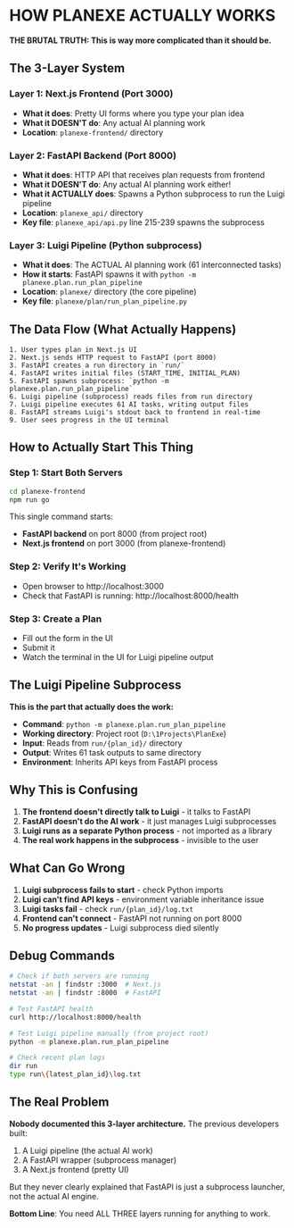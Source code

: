 # HOW PLANEXE ACTUALLY WORKS

**THE BRUTAL TRUTH: This is way more complicated than it should be.**

## The 3-Layer System

### Layer 1: Next.js Frontend (Port 3000)
- **What it does**: Pretty UI forms where you type your plan idea
- **What it DOESN'T do**: Any actual AI planning work
- **Location**: `planexe-frontend/` directory

### Layer 2: FastAPI Backend (Port 8000)
- **What it does**: HTTP API that receives plan requests from frontend
- **What it DOESN'T do**: Any actual AI planning work either!
- **What it ACTUALLY does**: Spawns a Python subprocess to run the Luigi pipeline
- **Location**: `planexe_api/` directory
- **Key file**: `planexe_api/api.py` line 215-239 spawns the subprocess

### Layer 3: Luigi Pipeline (Python subprocess)
- **What it does**: The ACTUAL AI planning work (61 interconnected tasks)
- **How it starts**: FastAPI spawns it with `python -m planexe.plan.run_plan_pipeline`
- **Location**: `planexe/` directory (the core pipeline)
- **Key file**: `planexe/plan/run_plan_pipeline.py`

## The Data Flow (What Actually Happens)

```
1. User types plan in Next.js UI
2. Next.js sends HTTP request to FastAPI (port 8000)
3. FastAPI creates a run directory in `run/`
4. FastAPI writes initial files (START_TIME, INITIAL_PLAN)
5. FastAPI spawns subprocess: `python -m planexe.plan.run_plan_pipeline`
6. Luigi pipeline (subprocess) reads files from run directory
7. Luigi pipeline executes 61 AI tasks, writing output files
8. FastAPI streams Luigi's stdout back to frontend in real-time
9. User sees progress in the UI terminal
```

## How to Actually Start This Thing

### Step 1: Start Both Servers
```bash
cd planexe-frontend
npm run go
```

This single command starts:
- **FastAPI backend** on port 8000 (from project root)
- **Next.js frontend** on port 3000 (from planexe-frontend)

### Step 2: Verify It's Working
- Open browser to http://localhost:3000
- Check that FastAPI is running: http://localhost:8000/health

### Step 3: Create a Plan
- Fill out the form in the UI
- Submit it
- Watch the terminal in the UI for Luigi pipeline output

## The Luigi Pipeline Subprocess

**This is the part that actually does the work:**

- **Command**: `python -m planexe.plan.run_plan_pipeline`
- **Working directory**: Project root (`D:\1Projects\PlanExe`)
- **Input**: Reads from `run/{plan_id}/` directory
- **Output**: Writes 61 task outputs to same directory
- **Environment**: Inherits API keys from FastAPI process

## Why This is Confusing

1. **The frontend doesn't directly talk to Luigi** - it talks to FastAPI
2. **FastAPI doesn't do the AI work** - it just manages Luigi subprocesses
3. **Luigi runs as a separate Python process** - not imported as a library
4. **The real work happens in the subprocess** - invisible to the user

## What Can Go Wrong

1. **Luigi subprocess fails to start** - check Python imports
2. **Luigi can't find API keys** - environment variable inheritance issue
3. **Luigi tasks fail** - check `run/{plan_id}/log.txt`
4. **Frontend can't connect** - FastAPI not running on port 8000
5. **No progress updates** - Luigi subprocess died silently

## Debug Commands

```bash
# Check if both servers are running
netstat -an | findstr :3000  # Next.js
netstat -an | findstr :8000  # FastAPI

# Test FastAPI health
curl http://localhost:8000/health

# Test Luigi pipeline manually (from project root)
python -m planexe.plan.run_plan_pipeline

# Check recent plan logs
dir run
type run\{latest_plan_id}\log.txt
```

## The Real Problem

**Nobody documented this 3-layer architecture.** The previous developers built:
1. A Luigi pipeline (the actual AI work)
2. A FastAPI wrapper (subprocess manager)
3. A Next.js frontend (pretty UI)

But they never clearly explained that FastAPI is just a subprocess launcher, not the actual AI engine.

**Bottom Line**: You need ALL THREE layers running for anything to work.